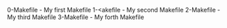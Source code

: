0-Makefile - My first Makefile
1-<akefile - My second Makefile
2-Makefile - My third Makefile
3-Makefile - My forth Makefile
